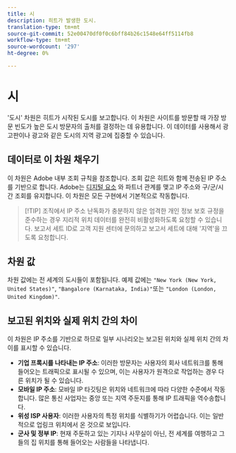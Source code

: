 ```yaml
---
title: 시
description: 히트가 발생한 도시.
translation-type: tm+mt
source-git-commit: 52e00470df0f0c6bff84b26c1548e64ff5114fb8
workflow-type: tm+mt
source-wordcount: '297'
ht-degree: 0%

---
```



# 시

&#39;도시&#39; 차원은 히트가 시작된 도시를 보고합니다. 이 차원은 사이트를 방문할 때 가장 방문 빈도가 높은 도시 방문자의 출처를 결정하는 데 유용합니다. 이 데이터를 사용해서 광고판이나 광고와 같은 도시의 지역 광고에 집중할 수 있습니다.

## 데이터로 이 차원 채우기

이 차원은 Adobe 내부 조회 규칙을 참조합니다. 조회 값은 히트와 함께 전송된 IP 주소를 기반으로 합니다. Adobe는 [디지털 요소](https://www.digitalelement.com/) 와 파트너 관계를 맺고 IP 주소와 구/군/시 간 조회를 유지합니다. 이 차원은 모든 구현에서 기본적으로 작동합니다.

> [!TIP] 조직에서 IP 주소 [](/help/admin/admin/general-acct-settings-admin.md) 난독화가 충분하지 않은 엄격한 개인 정보 보호 규정을 준수하는 경우 지리적 위치 데이터를 완전히 비활성화하도록 요청할 수 있습니다. 보고서 세트 ID로 고객 지원 센터에 문의하고 보고서 세트에 대해 &#39;지역&#39;을 끄도록 요청합니다.

## 차원 값

차원 값에는 전 세계의 도시들이 포함됩니다. 예제 값에는 `"New York (New York, United States)"`, `"Bangalore (Karnataka, India)"`또는 `"London (London, United Kingdom)"`.

## 보고된 위치와 실제 위치 간의 차이

이 차원은 IP 주소를 기반으로 하므로 일부 시나리오는 보고된 위치와 실제 위치 간의 차이를 표시할 수 있습니다.

* **기업 프록시를 나타내는 IP 주소**: 이러한 방문자는 사용자의 회사 네트워크를 통해 들어오는 트래픽으로 표시될 수 있으며, 이는 사용자가 원격으로 작업하는 경우 다른 위치가 될 수 있습니다.
* **모바일 IP 주소**: 모바일 IP 타깃팅은 위치와 네트워크에 따라 다양한 수준에서 작동합니다. 많은 통신 사업자는 중앙 또는 지역 주둔지를 통해 IP 트래픽을 역수송합니다.
* **위성 ISP 사용자**: 이러한 사용자의 특정 위치를 식별하기가 어렵습니다. 이는 일반적으로 업링크 위치에서 온 것으로 보입니다.
* **군사 및 정부 IP**: 현재 주둔하고 있는 기지나 사무실이 아닌, 전 세계를 여행하고 그들의 집 위치를 통해 들어오는 사람들을 나타냅니다.
